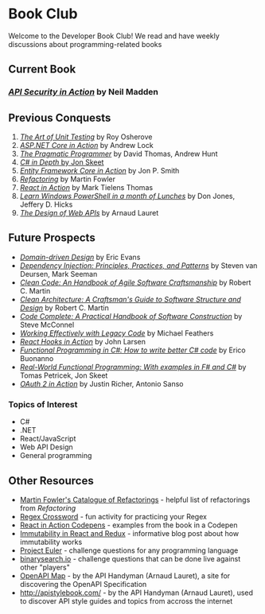 # Book Club

Welcome to the Developer Book Club! We read and have weekly discussions about programming-related books

## Current Book

### [*API Security in Action*](https://www.manning.com/books/api-security-in-action) by Neil Madden

## Previous Conquests

1. [*The Art of Unit Testing*](https://www.manning.com/books/the-art-of-unit-testing-second-edition) by Roy Osherove
2. [*ASP.NET Core in Action*](https://www.manning.com/books/asp-net-core-in-action-second-edition?query=asp.net%20core%20in%20action) by Andrew Lock
3. [*The Pragmatic Programmer*](https://pragprog.com/titles/tpp20/the-pragmatic-programmer-20th-anniversary-edition/) by David Thomas, Andrew Hunt
4. [*C# in Depth* by Jon Skeet](https://www.manning.com/books/c-sharp-in-depth-fourth-edition?query=c#%20in%20depth)
5. [*Entity Framework Core in Action*](https://www.manning.com/books/entity-framework-core-in-action-second-edition?query=entity%20framework%20core) by Jon P. Smith
6. [*Refactoring*](https://martinfowler.com/books/refactoring.html) by Martin Fowler
7. [*React in Action*](https://www.manning.com/books/react-in-action?query=react%20in%20action) by Mark Tielens Thomas
8. [*Learn Windows PowerShell in a month of Lunches*](https://www.manning.com/books/learn-windows-powershell-in-a-month-of-lunches-third-edition?query=learn%20windows%20powershell) by Don Jones, Jeffery D. Hicks
9. [*The Design of Web APIs*](https://www.manning.com/books/the-design-of-web-apis?query=design) by Arnaud Lauret

## Future Prospects

- [*Domain-driven Design*](https://smile.amazon.com/Domain-Driven-Design-Tackling-Complexity-Software/dp/0321125215) by Eric Evans
- [*Dependency Injection: Principles, Practices, and Patterns*](https://www.manning.com/books/dependency-injection-principles-practices-patterns?query=dependency%20injection) by Steven van Deursen, Mark Seeman
- [*Clean Code: An Handbook of Agile Software Craftsmanship*](https://smile.amazon.com/Clean-Code-Handbook-Software-Craftsmanship/dp/0132350882) by Robert C. Martin
- [*Clean Architecture: A Craftsman's Guide to Software Structure and Design*](https://smile.amazon.com/Clean-Architecture-Craftsmans-Software-Structure/dp/0134494164) by Robert C. Martin
- [*Code Complete: A Practical Handbook of Software Construction*](https://smile.amazon.com/Code-Complete-Practical-Handbook-Construction/dp/0735619670) by Steve McConnel
- [*Working Effectively with Legacy Code*](https://smile.amazon.com/Working-Effectively-Legacy-Michael-Feathers/dp/0131177052) by Michael Feathers
- [*React Hooks in Action*](https://www.manning.com/books/react-hooks-in-action) by John Larsen
- [*Functional Programming in C#: How to write better C# code*](https://www.manning.com/books/functional-programming-in-c-sharp) by Erico Buonanno
- [*Real-World Functional Programming: With examples in F# and C#*](https://www.manning.com/books/real-world-functional-programming?query=functional) by Tomas Petricek, Jon Skeet
- [*OAuth 2 in Action*](https://www.manning.com/books/oauth-2-in-action) by Justin Richer, Antonio Sanso

### Topics of Interest

- C#
- .NET
- React/JavaScript
- Web API Design
- General programming

## Other Resources

- [Martin Fowler's Catalogue of Refactorings](https://refactoring.com/catalog/) - helpful list of refactorings from *Refactoring*
- [Regex Crossword](https://regexcrossword.com/) - fun activity for practicing your Regex
- [React in Action Codepens](https://codepen.io/mickelsonmichael/pen/rNWLKyg?editors=0100) - examples from the book in a Codepen
- [Immutability in React and Redux](https://daveceddia.com/react-redux-immutability-guide/) - informative blog post about how immutability works
- [Project Euler](https://projecteuler.net/) - challenge questions for any programming language
- [binarysearch.io](https://binarysearch.io/) - challenge questions that can be done live against other "players"
- [OpenAPI Map](https://openapi-map.apihandyman.io/) - by the API Handyman (Arnaud Lauret), a site for discovering the OpenAPI Specification
- <http://apistylebook.com/> - by the API Handyman (Arnaud Lauret), used to discover API style guides and topics from accross the internet
